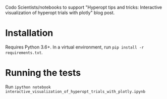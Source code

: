 Codo Scientists/notebooks to support "Hyperopt tips and tricks: Interactive visualization of hyperopt trials with plotly" blog post.

# Installation
Requires Python 3.6+. In a virtual environment, run `pip install -r requirements.txt`.

# Running the tests
Run `ipython notebook interactive_visualization_of_hyperopt_trials_with_plotly.ipynb`
